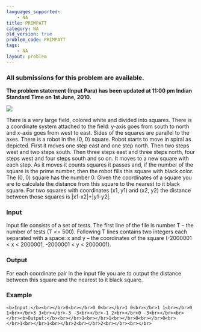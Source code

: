 ```yaml
---
languages_supported:
    - NA
title: PRIMPATT
category: NA
old_version: true
problem_code: PRIMPATT
tags:
    - NA
layout: problem
---
```

###  All submissions for this problem are available. 

**The problem statement (Input Para) has been updated at 11:00 pm Indian Standard Time on 1st June, 2010.**

![](https://www.spoj.pl/content/spookycookie:spiral)

There is a very large field, colored white and divided into squares. There is a coordinate system attached to the field: y-axis goes from south to north and x-axis goes from west to east. Sides of the squares are parallel to the axes. There is a robot in the (0, 0) square. Robot starts to move in spiral as depicted. First it moves one step east and one step north. Then two steps west and two steps south. Then three steps east and three steps north, four steps west and four steps south and so on. It moves to a new square with each step. As it moves it counts squares it passes and, if the number of the square is the prime number, then the robot fills this square with black color. The (0, 0) square has the number 0. Given the coordinates of a square you are to calculate the distance from this square to the nearest to it black square. For two squares with coordinates (x1, y1) and (x2, y2) the distance between those squares is |x1-x2|+|y1-y2|.



### Input

Input file consists of a set of tests. The first line of the file is number T – the number of tests (T <= 500). Following T lines contains two integers each separated with a space: x and y – the coordinates of the square (-2000001 < x < 2000001, -2000001 < y < 2000001).

### Output

For each coordinate pair in the input file you are to output the distance between this square and the nearest to it black square.

### Example

`<b>Input:</b><br></br>8<br></br>0 0<br></br>1 0<br></br>1 1<br></br>0 1<br></br>3 3<br></br>-3 -3<br></br>-1 2<br></br>0 -3<br></br><br></br><b>Output:</b><br></br>1<br></br>1<br></br>0<br></br>0<br></br>1<br></br>1<br></br>2<br></br>2<br></br><br></br>`